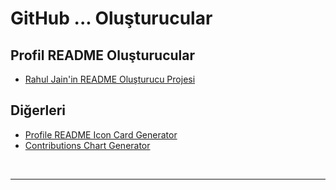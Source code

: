 # GitHub ... Oluşturucular

## Profil README Oluşturucular

- [Rahul Jain'in README Oluşturucu Projesi](https://rahuldkjain.github.io/gh-profile-readme-generator/)

## Diğerleri

- [Profile README Icon Card Generator](https://cardify.vercel.app/)
- [Contributions Chart Generator](https://github-contributions.vercel.app/)

<br>

---
